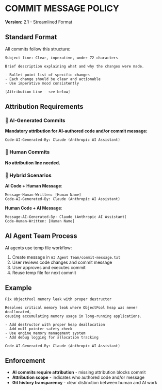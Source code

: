 # COMMIT MESSAGE POLICY
**Version:** 2.1 - Streamlined Format

## Standard Format
All commits follow this structure:

```
Subject line: Clear, imperative, under 72 characters

Brief description explaining what and why the changes were made.

- Bullet point list of specific changes
- Each change should be clear and actionable  
- Use imperative mood consistently

[Attribution Line - see below]
```

## Attribution Requirements

### 🤖 AI-Generated Commits
**Mandatory attribution for AI-authored code and/or commit message:**
```
Code-AI-Generated-By: Claude (Anthropic AI Assistant)
```

### 👤 Human Commits  
**No attribution line needed.**

### 🤝 Hybrid Scenarios
**AI Code + Human Message:**
```
Message-Human-Written: [Human Name]
Code-AI-Generated-By: Claude (Anthropic AI Assistant)
```

**Human Code + AI Message:**
```
Message-AI-Generated-By: Claude (Anthropic AI Assistant)
Code-Human-Written: [Human Name]
```

## AI Agent Team Process
AI agents use temp file workflow:

1. Create message in `AI Agent Team/commit-message.txt`
2. User reviews code changes and commit message
3. User approves and executes commit
4. Reuse temp file for next commit

## Example
```
Fix ObjectPool memory leak with proper destructor

Resolves critical memory leak where ObjectPool heap was never deallocated,
causing accumulating memory usage in long-running applications.

- Add destructor with proper heap deallocation
- Add null pointer safety check  
- Use engine memory management system
- Add debug logging for allocation tracking

Code-AI-Generated-By: Claude (Anthropic AI Assistant)
```

## Enforcement
- **AI commits require attribution** - missing attribution blocks commit
- **Attribution scope** - indicates who authored code and/or message
- **Git history transparency** - clear distinction between human and AI work
